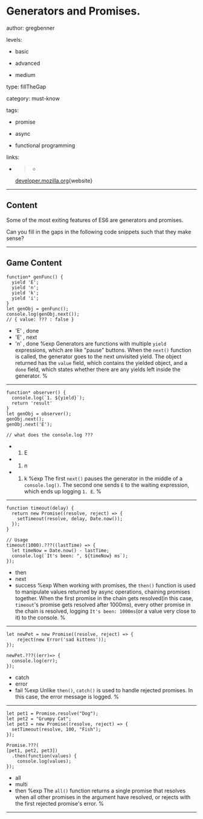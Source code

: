# Generators and Promises.
author: gregbenner

levels:

  - basic

  - advanced

  - medium

type: fillTheGap

category: must-know

tags:

  - promise

  - async

  - functional programming

links:

  - >-
    [developer.mozilla.org](https://developer.mozilla.org/en/docs/Web/JavaScript/Reference/Global_Objects/Promise){website}

---
## Content

Some of the most exiting features of ES6 are generators and promises.

Can you fill in the gaps in the following code snippets such that they make sense?

---
## Game Content

```
function* genFunc() {
  yield 'E';
  yield 'n';
  yield 'k';
  yield 'i';
}
let genObj = genFunc();
console.log(genObj.next());
// { value: ??? : false }

```
* 'E' , done
* 'E' , next
* 'n' , done
%exp
Generators are functions with multiple `yield` expressions, which are like "pause" buttons. When the `next()` function is called, the generator goes to the next unvisited yield. The object returned has the `value` field, which contains the yielded object, and a `done` field, which states whether there are any yields left inside the generator.
%

---

```
function* observer() {
  console.log(`1. ${yield}`);
  return 'result'
}
let genObj = observer();
genObj.next();
genObj.next('E');

// what does the console.log ???

```
* 1. E
* 1. n
* 1. k
%exp
The first `next()` pauses the generator in the middle of a `console.log()`. The second one sends `E` to the waiting expression, which ends up logging `1. E`.
%

---
```
function timeout(delay) {
  return new Promise((resolve, reject) => {
    setTimeout(resolve, delay, Date.now());
  });
}

// Usage
timeout(1000).???((lastTime) => {
  let timeNow = Date.now() - lastTime;
  console.log(`It's been: ", ${timeNow} ms`);
});
```
* then
* next
* success
%exp
When working with promises, the `then()` function is used to manipulate values returned by async operations, chaining promises together. When the first promise in the chain gets resolved(in this case, `timeout`'s promise gets resolved after 1000ms), every other promise in the chain is resolved, logging `It's been: 1000ms`(or a value very close to it) to the console.
%

---

```
let newPet = new Promise((resolve, reject) => {
    reject(new Error('sad kittens'));
});

newPet.???((err)=> {
  console.log(err);
});

```
* catch
* error
* fail
%exp
Unlike `then()`, `catch()` is used to handle rejected promises. In this case, the error message is logged.
%

---

```
let pet1 = Promise.resolve("Dog");
let pet2 = "Grumpy Cat";
let pet3 = new Promise((resolve, reject) => {
  setTimeout(resolve, 100, "Fish");
});

Promise.???(
[pet1, pet2, pet3])
  .then(function(values) {
    console.log(values);
});

```
* all
* multi
* then
%exp
The `all()` function returns a single promise that resolves when all other promises in the argument have resolved, or rejects with the first rejected promise's error.
%

---
